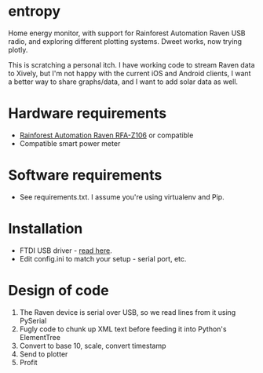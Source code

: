 entropy
=======

Home energy monitor, with support for Rainforest Automation Raven USB radio, and exploring
different plotting systems. Dweet works, now trying plotly.

This is scratching a personal itch. I have working code to stream Raven
data to Xively, but I'm not happy with the current iOS and Android clients,
I want a better way to share graphs/data, and I want to add solar data
as well.

Hardware requirements
=====================

* [Rainforest Automation Raven RFA-Z106](http://rainforestautomation.com/raven) or compatible
* Compatible smart power meter

Software requirements
=====================

* See requirements.txt. I assume you're using virtualenv and Pip.

Installation
============
* FTDI USB driver - [read here](http://forums.whirlpool.net.au/archive/1928671).
* Edit config.ini to match your setup - serial port, etc.

Design of code
==============

1. The Raven device is serial over USB, so we read lines from it using PySerial
2. Fugly code to chunk up XML text before feeding it into Python's ElementTree
3. Convert to base 10, scale, convert timestamp
4. Send to plotter
6. Profit